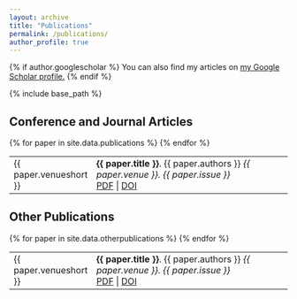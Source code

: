 ```yaml
---
layout: archive
title: "Publications"
permalink: /publications/
author_profile: true
---
```


{% if author.googlescholar %}
  You can also find my articles on <u><a href="{{author.googlescholar}}">my Google Scholar profile</a>.</u>
{% endif %}

{% include base_path %}


<div class="bibliography" reversed="reversed"><span><style>
table, th, td {
  border: 0px;
  border-collapse: collapse;
}
</style>

<h2>Conference and Journal Articles</h2>

<table style="width:100%" cellpadding="0" border="0">
{% for paper in site.data.publications %}
  <tr><td width="120" valign="top">{{ paper.venueshort }}</td>
  <td><strong>{{ paper.title }}</strong>. {{ paper.authors }} <em>{{ paper.venue }}. {{ paper.issue }}</em><br>
  <a href="{{ paper.paperul }}">PDF</a> | <a href="{{ paper.doi }}">DOI</a></td></tr>
{% endfor %}

</table>

<h2>Other Publications</h2>

<table style="width:100%" cellpadding="0" border="0">
{% for paper in site.data.otherpublications %}
  <tr><td width="120" valign="top">{{ paper.venueshort }}</td>
  <td><strong>{{ paper.title }}</strong>. {{ paper.authors }} <em>{{ paper.venue }}. {{ paper.issue }}</em><br>
  <a href="{{ paper.paperul }}">PDF</a> | <a href="{{ paper.doi }}">DOI</a></td></tr>
{% endfor %}

</table>